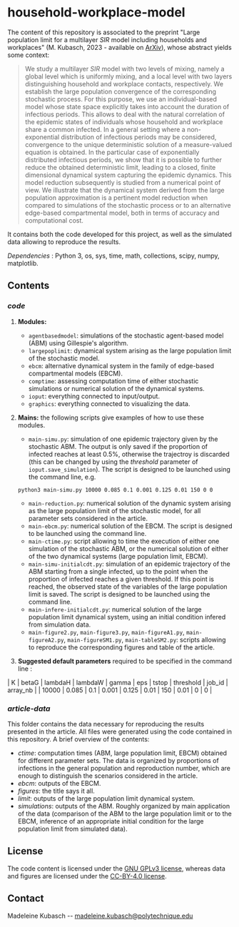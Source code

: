 # household-workplace-model


The content of this repository is associated to the preprint "Large population limit for a multilayer *SIR* model including households and workplaces" (M. Kubasch, 2023 - available on [ArXiv](https://arxiv.org/abs/2305.17064)), whose abstract yields some context:

> We study a multilayer *SIR* model with two levels of mixing, namely a global level which is uniformly mixing, and a local level with two layers distinguishing household and workplace contacts, respectively. We establish the large population convergence of the corresponding stochastic process. For this purpose, we use an individual-based  model whose state space explicitly takes into account the duration of infectious periods. This allows to deal with the  natural correlation of the epidemic states of individuals whose household and workplace share a common infected. In a general setting where a non-exponential distribution of infectious periods may be considered, convergence to the unique deterministic solution of a measure-valued equation is obtained. In the particular case of exponentially distributed infectious periods, we show that it is possible to further reduce the obtained deterministic limit, leading to a closed, finite dimensional dynamical system capturing the epidemic dynamics. This model reduction subsequently is studied from a numerical point of view. We illustrate that the dynamical system derived from the large population approximation is a pertinent model reduction when compared to simulations of the stochastic process or to an alternative edge-based compartmental model, both in terms of accuracy and computational cost.

It contains both the code developed for this project, as well as the simulated data allowing to reproduce the results. 

*Dependencies* : Python 3, os, sys, time, math, collections, scipy, numpy, matplotlib.

## Contents

### *code*

1. **Modules:**

	- `agentbasedmodel`: simulations of the stochastic agent-based model (ABM) using Gillespie's algorithm. 
	- `largepoplimit`: dynamical system arising as the large population limit of the stochastic model.
	- `ebcm`: alternative dynamical system in the family of edge-based compartmental models (EBCM).
	- `comptime`: assessing computation time of either stochastic simulations or numerical solution of the dynamical systems.
	- `ioput`: everything connected to input/output.
	- `graphics`: everything connected to visualizing the data.


2. **Mains:** the following scripts give examples of how to use these modules.

	- `main-simu.py`: simulation of one epidemic trajectory given by the stochastic ABM. The output is only saved if the proportion of infected reaches at least 0.5%, otherwise the trajectroy is discarded (this can be changed by using the *threshold* parameter of `ioput.save_simulation`). The script is designed to be launched using the command line, e.g. 
	```
	python3 main-simu.py 10000 0.085 0.1 0.001 0.125 0.01 150 0 0
	```
	- `main-reduction.py`: numerical solution of the dynamic system arising as the large population limit of the stochastic model, for all parameter sets considered in the article.
	- `main-ebcm.py`: numerical solution of the EBCM. The script is designed to be launched using the command line.
	- `main-ctime.py`: script allowing to time the execution of either one simulation of the stochastic ABM, or the numerical solution of either of the two dynamical systems (large population limit, EBCM).
	- `main-simu-initialcdt.py`: simulation of an epidemic trajectory of the ABM starting from a single infected, up to the point when the proportion of infected reaches a given threshold. If this point is reached, the observed state of the variables of the large population limit is saved. The script is designed to be launched using the command line.
	- `main-infere-initialcdt.py`: numerical solution of the large population limit dynamical system, using an initial condition infered from simulation data.
	- `main-figure2.py`, `main-figure3.py`, `main-figureA1.py`, `main-figureA2.py`, `main-figureSM1.py`, `main-tableSM2.py`: scripts allowing to reproduce the corresponding figures and table of the article. 

3. **Suggested default parameters** required to be specified in the command line : 

| K | betaG | lambdaH | lambdaW | gamma | eps | tstop | threshold | job\_id | array\_nb |
| 10000 | 0.085 | 0.1 | 0.001 | 0.125 | 0.01 | 150 | 0.01 | 0 | 0 |

### *article-data*

This folder contains the data necessary for reproducing the results presented in the article. All files were generated using the code contained in this repository. A brief overview of the contents:
- *ctime*: computation times (ABM, large population limit, EBCM) obtained for different parameter sets. The data is organized by proportions of infections in the general population and reproduction number, which are enough to distinguish the scenarios considered in the article.
- *ebcm*: outputs of the EBCM.
- *figures*: the title says it all.
- *limit*: outputs of the large population limit dynamical system.
- *simulations*: outputs of the ABM. Roughly organized by main application of the data (comparison of the ABM to the large population limit or to the EBCM, inference of an appropriate initial condition for the large population limit from simulated data).
 

## License

The code content is licensed under the [GNU GPLv3 license](https://www.gnu.org/licenses/gpl-3.0.en.html#license-text), whereas data and figures are licensed under the [CC-BY-4.0 license](https://creativecommons.org/licenses/by/4.0/).


## Contact

Madeleine Kubasch -- madeleine.kubasch@polytechnique.edu
